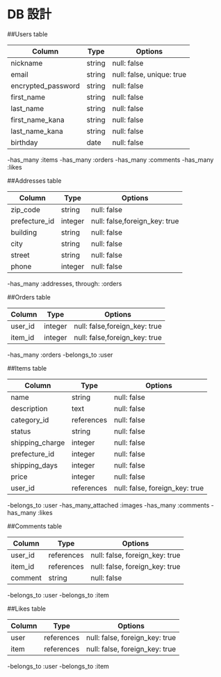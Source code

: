 # DB 設計

##Users table

| Column             | Type                | Options                   |
|--------------------|---------------------|---------------------------|
| nickname           | string              | null: false               |
| email              | string              | null: false, unique: true |
| encrypted_password | string              | null: false               |
| first_name         | string              | null: false               |
| last_name          | string              | null: false               |
| first_name_kana    | string              | null: false               |
| last_name_kana     | string              | null: false               |
| birthday           | date                | null: false               |

-has_many :items
-has_many :orders
-has_many :comments
-has_many :likes

##Addresses table

| Column             | Type                | Options                        |
|--------------------|---------------------|--------------------------------|
| zip_code           | string              | null: false                    |
| prefecture_id      | integer             | null: false,foreign_key: true  |
| building           | string              | null: false                    |
| city               | string              | null: false                    |
| street             | string              | null: false                    |
| phone              | integer             | null: false                    |

-has_many :addresses, through: :orders


##Orders table

| Column             | Type                | Options                        |
|--------------------|---------------------|--------------------------------|
| user_id           | integer              | null: false,foreign_key: true  |
| item_id           | integer              | null: false,foreign_key: true  |

-has_many :orders
-belongs_to :user


##Items table

| Column             | Type                | Options                       |
|--------------------|---------------------|-------------------------------|
| name               | string              | null: false                   |
| description        | text                | null: false                   |
| category_id        | references          | null: false                   |               
| status             | string              | null: false                   |       
| shipping_charge    | integer             | null: false                   |
| prefecture_id      | integer             | null: false                   |
| shipping_days      | integer             | null: false                   |
| price              | integer             | null: false                   |
| user_id            | references          | null: false, foreign_key: true|


-belongs_to :user
-has_many_attached :images
-has_many :comments
-has_many :likes


##Comments table

| Column             | Type                | Options                       |
|--------------------|---------------------|-------------------------------|
| user_id            | references          | null: false, foreign_key: true|                   
| item_id            | references          | null: false, foreign_key: true|
| comment            | string              | null: false                   |

-belongs_to :user
-belongs_to :item

##Likes table

| Column             | Type                | Options                       |
|--------------------|---------------------|-------------------------------|               
| user               | references          | null: false, foreign_key: true|
| item               | references          | null: false, foreign_key: true|                         |

-belongs_to :user
-belongs_to :item

